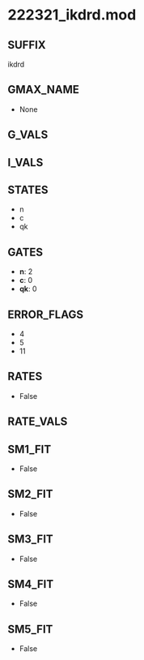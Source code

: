 # 222321_ikdrd.mod

## SUFFIX

ikdrd

## GMAX_NAME

- None

## G_VALS


## I_VALS


## STATES

- n
- c
- qk

## GATES

- **n**: 2
- **c**: 0
- **qk**: 0

## ERROR_FLAGS

- 4
- 5
- 11

## RATES

- False

## RATE_VALS


## SM1_FIT

- False

## SM2_FIT

- False

## SM3_FIT

- False

## SM4_FIT

- False

## SM5_FIT

- False

